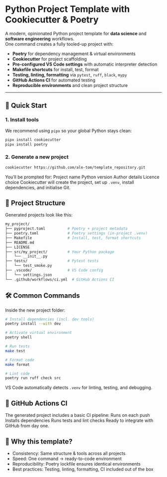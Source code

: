 # Python Project Template with Cookiecutter & Poetry

A modern, opinionated Python project template for **data science** and **software engineering** workflows.  
One command creates a fully tooled-up project with:

- **Poetry** for dependency management & virtual environments  
- **Cookiecutter** for project scaffolding  
- **Pre-configured VS Code settings** with automatic interpreter detection  
- **Makefile shortcuts** for install, test, format  
- **Testing, linting, formatting** via `pytest`, `ruff`, `black`, `mypy`  
- **GitHub Actions CI** for automated testing  
- **Reproducible environments** and clean project structure  

---

## 🚀 Quick Start

### 1. Install tools

We recommend using `pipx` so your global Python stays clean:

```bash
pipx install cookiecutter
pipx install poetry
```

### 2. Generate a new project

```bash
cookiecutter https://github.com/ale-tom/template_repository.git
```
You’ll be prompted for:
Project name
Python version
Author details
Licence choice
Cookiecutter will create the project, set up `.venv`, install dependencies, and initialise Git.

## 📂 Project Structure
Generated projects look like this:
```bash
my_project/
├── pyproject.toml          # Poetry + project metadata
├── poetry.toml             # Poetry settings (in-project .venv)
├── Makefile                # Install, test, format shortcuts
├── README.md
├── LICENSE
├── src/my_project/         # Your Python package
│   └── __init__.py
├── tests/                  # Pytest tests
│   └── test_smoke.py
├── .vscode/                # VS Code config
│   └── settings.json
└── .github/workflows/ci.yml  # GitHub Actions CI
```

## 🛠 Common Commands
Inside the new project folder:

```bash
# Install dependencies (incl. dev tools)
poetry install --with dev

# Activate virtual environment
poetry shell

# Run tests
make test

# Format code
make format

# Lint code
poetry run ruff check src
```

VS Code automatically detects `.venv` for linting, testing, and debugging.

## 🧪 GitHub Actions CI

The generated project includes a basic CI pipeline:
Runs on each push
Installs dependencies
Runs tests and lint checks
Ready to integrate with GitHub from day one.

## 🧩 Why this template?

* Consistency: Same structure & tools across all projects
* Speed: One command → ready-to-code environment
* Reproducibility: Poetry lockfile ensures identical environments
* Best practices: Testing, linting, formatting, CI included out of the box
